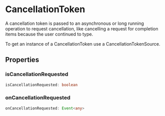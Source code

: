 # CancellationToken

A cancellation token is passed to an asynchronous or long running operation to request cancellation, like cancelling a request for completion items because the user continued to type.

To get an instance of a CancellationToken use a CancellationTokenSource.

## Properties

### isCancellationRequested

```typescript
isCancellationRequested: boolean
```

### onCancellationRequested

```typescript
onCancellationRequested: Event<any>
```

[Event]: EventT.md
